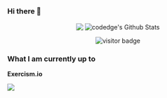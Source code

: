 ### Hi there 👋
<p align="center">
<img align="center" src="https://github-readme-stats.vercel.app/api/top-langs/?username=codedge&hide_langs_below=1&theme=default&line_height=27&layout=compact" />
<img align="center" src="https://github-readme-stats.vercel.app/api?username=codedge&show_icons=true&count_private=true&include_all_commits=true&line_height=21" alt="codedge's Github Stats" />
 </p>
 
<p  align="center">
<img src="https://visitor-badge.laobi.icu/badge?page_id=codedge.codedge" alt="visitor badge"/>       
</p>

### What I am currently up to

**Exercism.io**

<a href="https://exercism.io/profiles/codedge">
<img align="center" src="https://img.shields.io/badge/dynamic/json?label=solutions&query=total&url=https%3A%2F%2Fexercism-stats-scraper.netlify.app%2Fapi%2Fsolutions%3Fuser%3Dcodedge&logo=exercism&logoColor=white" />
</a>
